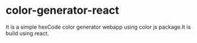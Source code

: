 # color-generator-react

It is a simple hexCode color generator webapp using color js package.It is build using react.
